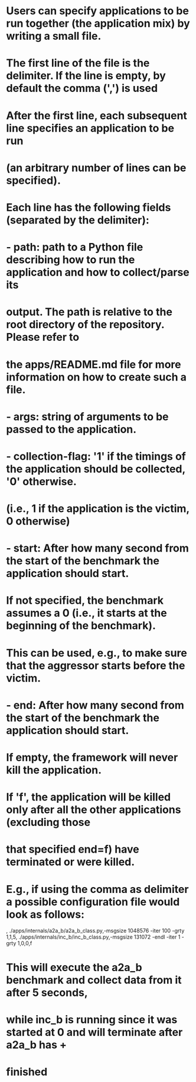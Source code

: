 # Users can specify applications to be run together (the application mix) by writing a small file. 
# The first line of the file is the delimiter. If the line is empty, by default the comma (',') is used
# After the first line, each subsequent line specifies an application to be run 
# (an arbitrary number of lines can be specified).
# Each line has the following fields (separated by the delimiter):
#     - path: path to a Python file describing how to run the application and how to collect/parse its 
#             output. The path is relative to the root directory of the repository. Please refer to
#             the apps/README.md file for more information on how to create such a file.
#     - args: string of arguments to be passed to the application.
#     - collection-flag: '1' if the timings of the application should be collected, '0' otherwise.
#                        (i.e., 1 if the application is the victim, 0 otherwise)    
#     - start: After how many second from the start of the benchmark the application should start.
#              If not specified, the benchmark assumes a 0 (i.e., it starts at the beginning of the benchmark).
#              This can be used, e.g., to make sure that the aggressor starts before the victim.
#     - end: After how many second from the start of the benchmark the application should start. 
#            If empty, the framework will never kill the application.
#            If 'f', the application will be killed only after all the other applications (excluding those 
#            that specified end=f) have terminated  or were killed. 
#
# E.g., if using the comma as delimiter a possible configuration file would look as follows:
,
./apps/internals/a2a_b/a2a_b_class.py,-msgsize 1048576 -iter 100 -grty 1,1,5,
./apps/internals/inc_b/inc_b_class.py,-msgsize 131072 -endl -iter 1 -grty 1,0,0,f
# This will execute the a2a_b benchmark and collect data from it after 5 seconds, 
# while inc_b is running since it was started at 0 and will terminate after a2a_b has +
# finished
